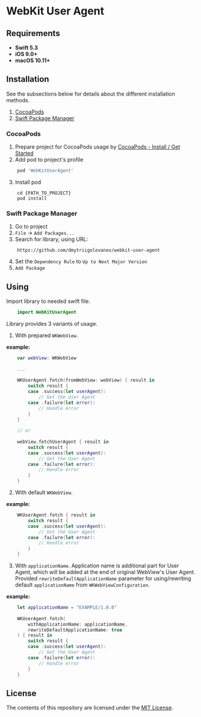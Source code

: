 # WebKit User Agent

## Requirements

* **Swift 5.3**
* **iOS 9.0+**
* **macOS 10.11+**

## Installation

See the subsections below for details about the different installation methods.
1. [CocoaPods](#cocoapods)
2. [Swift Package Manager](#swift-package-manager)

### CocoaPods

1. Prepare project for CocoaPods usage by [CocoaPods - Install / Get Started](https://cocoapods.org)
2. Add pod to project's profile
```ruby
    pod 'WebKitUserAgent'
```
3. Install pod
```console
    cd {PATH_TO_PROJECT}
    pod install
```


### Swift Package Manager

1. Go to project
2. `File` → `Add Packages...`
3. Search for library, using URL: 
```
    https://github.com/dmytriigolovanov/webkit-user-agent
```
4. Set the `Dependency Rule` to `Up to Next Major Version`
5. `Add Package`

## Using

Import library to needed swift file.

```swift
    import WebKitUserAgent
```

Library provides 3 variants of usage.
1. With prepared `WKWebView`.

**example:**

```swift
    var webView: WKWebView
    
    ... 
    
    WKUserAgent.fetch(fromWebView: webView) { result in 
        switch result {
        case .success(let userAgent):
            // Get the User Agent
        case .failure(let error):
            // Handle error
        }
    }
    
    // or
    
    webView.fetchUserAgent { result in
        switch result {
        case .success(let userAgent):
            // Get the User Agent
        case .failure(let error):
            // Handle error
        }
    }
```

2. With default `WKWebView`.

**example:**

```swift
    WKUserAgent.fetch { result in 
        switch result {
        case .success(let userAgent):
            // Get the User Agent
        case .failure(let error):
            // Handle error
        }
    }
```

3. With `applicationName`.
Application name is additional part for User Agent, which will be added at the end of original WebView's User Agent.
Provided `rewriteDefaultApplicationName` parameter for using/rewriting default `applicationName` from `WKWebViewConfiguration`.

**example:**
```swift
    let applicationName = "EXAMPLE/1.0.0"
    
    WKUserAgent.fetch(
        withApplicationName: applicationName, 
        rewriteDefaultApplicationName: true
    ) { result in 
        switch result {
        case .success(let userAgent):
            // Get the User Agent
        case .failure(let error):
            // Handle error
        }
    }
```


## License

The contents of this repository are licensed under the
[MIT License](https://github.com/dmytriigolovanov/webkit-user-agent/blob/main/LICENSE).
